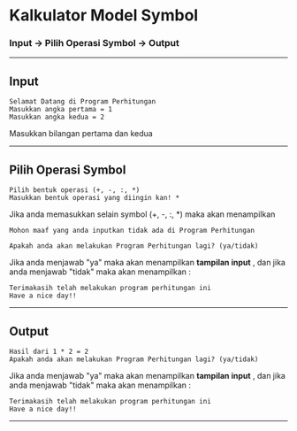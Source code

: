 # Kalkulator Model Symbol
### Input -> Pilih Operasi Symbol -> Output

---
## Input 
```input
Selamat Datang di Program Perhitungan
Masukkan angka pertama = 1
Masukkan angka kedua = 2
```  
Masukkan bilangan pertama dan kedua  

---
## Pilih Operasi Symbol  

```iput
Pilih bentuk operasi (+, -, :, *)
Masukkan bentuk operasi yang diingin kan! *
```  
Jika anda memasukkan selain symbol (+, -, :, *) maka akan menampilkan  
```tidak
Mohon maaf yang anda inputkan tidak ada di Program Perhitungan

Apakah anda akan melakukan Program Perhitungan lagi? (ya/tidak)
```  
Jika anda menjawab "ya" maka akan menampilkan **tampilan input** , dan jika anda menjawab "tidak" maka akan menampilkan :  
```tidak
Terimakasih telah melakukan program perhitungan ini
Have a nice day!!
```
---
## Output
```output
Hasil dari 1 * 2 = 2
Apakah anda akan melakukan Program Perhitungan lagi? (ya/tidak)
```  

Jika anda menjawab "ya" maka akan menampilkan **tampilan input** , dan jika anda menjawab "tidak" maka akan menampilkan :  
```tidak
Terimakasih telah melakukan program perhitungan ini
Have a nice day!!
```
---
